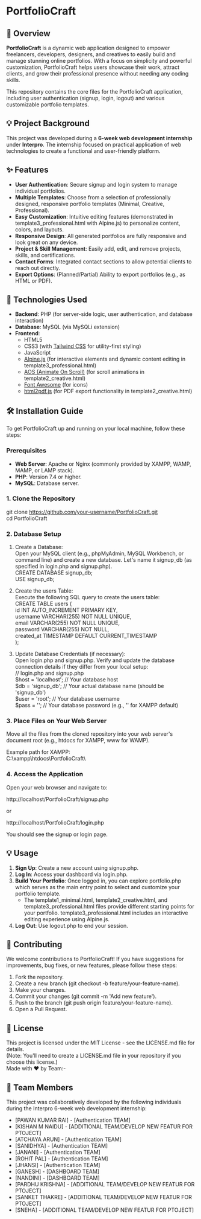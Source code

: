 # **PortfolioCraft**

## **🌟 Overview**

**PortfolioCraft** is a dynamic web application designed to empower freelancers, developers, designers, and creatives to easily build and manage stunning online portfolios. With a focus on simplicity and powerful customization, PortfolioCraft helps users showcase their work, attract clients, and grow their professional presence without needing any coding skills.

This repository contains the core files for the PortfolioCraft application, including user authentication (signup, login, logout) and various customizable portfolio templates.

## **💡 Project Background**

This project was developed during a **6-week web development internship** under **Interpro**. The internship focused on practical application of web technologies to create a functional and user-friendly platform.

## **✨ Features**

* **User Authentication**: Secure signup and login system to manage individual portfolios.  
* **Multiple Templates**: Choose from a selection of professionally designed, responsive portfolio templates (Minimal, Creative, Professional).  
* **Easy Customization**: Intuitive editing features (demonstrated in template3\_professional.html with Alpine.js) to personalize content, colors, and layouts.  
* **Responsive Design**: All generated portfolios are fully responsive and look great on any device.  
* **Project & Skill Management**: Easily add, edit, and remove projects, skills, and certifications.  
* **Contact Forms**: Integrated contact sections to allow potential clients to reach out directly.  
* **Export Options**: (Planned/Partial) Ability to export portfolios (e.g., as HTML or PDF).

## **🚀 Technologies Used**

* **Backend**: PHP (for server-side logic, user authentication, and database interaction)  
* **Database**: MySQL (via MySQLi extension)  
* **Frontend**:  
  * HTML5  
  * CSS3 (with [Tailwind CSS](https://tailwindcss.com/) for utility-first styling)  
  * JavaScript  
  * [Alpine.js](https://alpinejs.dev/) (for interactive elements and dynamic content editing in template3\_professional.html)  
  * [AOS (Animate On Scroll)](https://michalsnik.github.io/aos/) (for scroll animations in template2\_creative.html)  
  * [Font Awesome](https://fontawesome.com/) (for icons)  
  * [html2pdf.js](https://html2pdf.com/) (for PDF export functionality in template2\_creative.html)

## **🛠️ Installation Guide**

To get PortfolioCraft up and running on your local machine, follow these steps:

### **Prerequisites**

* **Web Server**: Apache or Nginx (commonly provided by XAMPP, WAMP, MAMP, or LAMP stack).  
* **PHP**: Version 7.4 or higher.  
* **MySQL**: Database server.

### **1\. Clone the Repository**

git clone https://github.com/your-username/PortfolioCraft.git  
cd PortfolioCraft

### **2\. Database Setup**

1. Create a Database:  
   Open your MySQL client (e.g., phpMyAdmin, MySQL Workbench, or command line) and create a new database. Let's name it signup\_db (as specified in login.php and signup.php).  
   CREATE DATABASE signup\_db;  
   USE signup\_db;

2. Create the users Table:  
   Execute the following SQL query to create the users table:  
   CREATE TABLE users (  
       id INT AUTO\_INCREMENT PRIMARY KEY,  
       username VARCHAR(255) NOT NULL UNIQUE,  
       email VARCHAR(255) NOT NULL UNIQUE,  
       password VARCHAR(255) NOT NULL,  
       created\_at TIMESTAMP DEFAULT CURRENT\_TIMESTAMP  
   );

3. Update Database Credentials (if necessary):  
   Open login.php and signup.php. Verify and update the database connection details if they differ from your local setup:  
   // login.php and signup.php  
   $host \= 'localhost';          // Your database host  
   $db   \= 'signup\_db';         // Your actual database name (should be 'signup\_db')  
   $user \= 'root';               // Your database username  
   $pass \= '';                   // Your database password (e.g., '' for XAMPP default)

### **3\. Place Files on Your Web Server**

Move all the files from the cloned repository into your web server's document root (e.g., htdocs for XAMPP, www for WAMP).

Example path for XAMPP:  
C:\\xampp\\htdocs\\PortfolioCraft\\

### **4\. Access the Application**

Open your web browser and navigate to:

http://localhost/PortfolioCraft/signup.php

or

http://localhost/PortfolioCraft/login.php

You should see the signup or login page.

## **💡 Usage**

1. **Sign Up**: Create a new account using signup.php.  
2. **Log In**: Access your dashboard via login.php.  
3. **Build Your Portfolio**: Once logged in, you can explore portfolio.php which serves as the main entry point to select and customize your portfolio template.  
   * The template1\_minimal.html, template2\_creative.html, and template3\_professional.html files provide different starting points for your portfolio. template3\_professional.html includes an interactive editing experience using Alpine.js.  
4. **Log Out**: Use logout.php to end your session.

## **🤝 Contributing**

We welcome contributions to PortfolioCraft\! If you have suggestions for improvements, bug fixes, or new features, please follow these steps:

1. Fork the repository.  
2. Create a new branch (git checkout \-b feature/your-feature-name).  
3. Make your changes.  
4. Commit your changes (git commit \-m 'Add new feature').  
5. Push to the branch (git push origin feature/your-feature-name).  
6. Open a Pull Request.

## **📄 License**

This project is licensed under the MIT License \- see the LICENSE.md file for details.  
(Note: You'll need to create a LICENSE.md file in your repository if you choose this license.)  
Made with ❤️ by Team:-
## 👥 Team Members

This project was collaboratively developed by the following individuals during the Interpro 6-week web development internship:

* [PAWAN KUMAR RAI] - [Authentication TEAM]
* [KISHAN M NAIDU] - [ADDITIONAL TEAM/DEVELOP NEW FEATUR FOR PTOJECT]
* [ATCHAYA ARUN] - [Authentication TEAM]
* [SANIDHYA] - [Authentication TEAM]
* [JANANI] - [Authentication TEAM]
* [ROHIT PAL] - [Authentication TEAM]
* [JHANSI] - [Authentication TEAM]
* [GANESH] - [DASHBOARD TEAM]
* [NANDINI] - [DASHBOARD TEAM]
* [PARDHU KRISHNA] -  [ADDITIONAL TEAM/DEVELOP NEW FEATUR FOR PTOJECT]
* [SANKET THAKRE] -  [ADDITIONAL TEAM/DEVELOP NEW FEATUR FOR PTOJECT]
*  [SNEHA] -  [ADDITIONAL TEAM/DEVELOP NEW FEATUR FOR PTOJECT]

